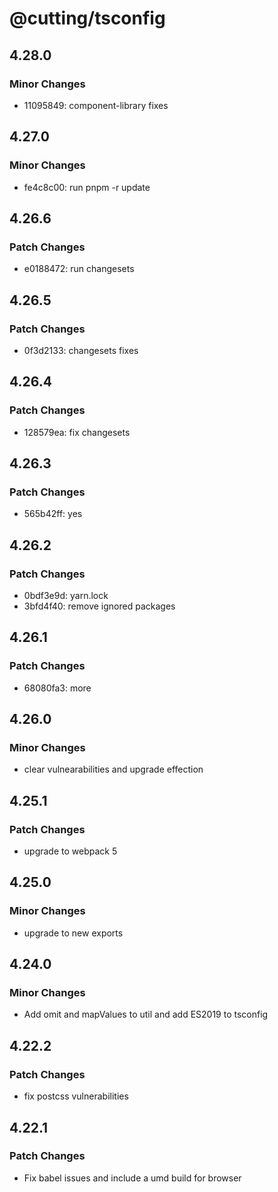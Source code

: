 # @cutting/tsconfig

## 4.28.0

### Minor Changes

- 11095849: component-library fixes

## 4.27.0

### Minor Changes

- fe4c8c00: run pnpm -r update

## 4.26.6

### Patch Changes

- e0188472: run changesets

## 4.26.5

### Patch Changes

- 0f3d2133: changesets fixes

## 4.26.4

### Patch Changes

- 128579ea: fix changesets

## 4.26.3

### Patch Changes

- 565b42ff: yes

## 4.26.2

### Patch Changes

- 0bdf3e9d: yarn.lock
- 3bfd4f40: remove ignored packages

## 4.26.1

### Patch Changes

- 68080fa3: more

## 4.26.0

### Minor Changes

- clear vulnearabilities and upgrade effection

## 4.25.1

### Patch Changes

- upgrade to webpack 5

## 4.25.0

### Minor Changes

- upgrade to new exports

## 4.24.0

### Minor Changes

- Add omit and mapValues to util and add ES2019 to tsconfig

## 4.22.2

### Patch Changes

- fix postcss vulnerabilities

## 4.22.1

### Patch Changes

- Fix babel issues and include a umd build for browser
